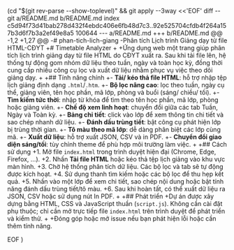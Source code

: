  (cd "$(git rev-parse --show-toplevel)" && git apply --3way <<'EOF' 
diff --git a/README.md b/README.md
index c5d94f73d41bab278d432f4ebdc406e6fb48d7c3..92e525704cfdb4f264a157b3d6f7b3a2ef49e8a5 100644
--- a/README.md
+++ b/README.md
@@ -1,2 +1,27 @@
-# phan-tich-lich-giang
-Phân tích Lịch trình Giảng dạy từ file HTML-CĐYT
+# Timetable Analyzer
+
+Ứng dụng web một trang giúp phân tích lịch trình giảng dạy từ file HTML do CĐYT xuất ra. Sau khi tải file lên, hệ thống tự động gom nhóm dữ liệu theo tuần, ngày và toàn học kỳ, đồng thời cung cấp nhiều công cụ lọc và xuất dữ liệu nhằm phục vụ việc theo dõi giảng dạy.
+
+## Tính năng chính
+- **Tải/ kéo thả file HTML**: hỗ trợ nhập tệp lịch giảng định dạng `.html`/`.htm`.
+- **Bộ lọc nâng cao**: lọc theo tuần, ngày cụ thể, giảng viên, tên học phần, mã lớp, phòng và buổi (sáng/ chiều/ tối).
+- **Tìm kiếm tức thời**: nhập từ khóa để tìm theo tên học phần, mã lớp, phòng hoặc giảng viên.
+- **Chế độ xem linh hoạt**: chuyển đổi giữa các tab Tuần, Ngày và Toàn kỳ.
+- **Bảng chi tiết**: click vào lớp để xem thông tin chi tiết và sao chép nhanh dữ liệu.
+- **Đánh dấu trùng tiết**: bật công cụ phát hiện lớp bị trùng thời gian.
+- **Tô màu theo mã lớp**: dễ dàng phân biệt các lớp cùng mã.
+- **Xuất dữ liệu**: hỗ trợ xuất JSON, CSV và in PDF.
+- **Chuyển đổi giao diện sáng/tối**: tùy chỉnh theme để phù hợp môi trường làm việc.
+
+## Cách sử dụng
+1. Mở file `index.html` trong trình duyệt hiện đại (Chrome, Edge, Firefox, …).
+2. Nhấn **Tải file HTML** hoặc kéo thả tệp lịch giảng vào khu vực màn hình.
+3. Chờ hệ thống phân tích dữ liệu. Các bộ lọc và tab sẽ tự động được kích hoạt.
+4. Sử dụng thanh tìm kiếm hoặc các bộ lọc để thu hẹp kết quả.
+5. Nhấn vào một lớp để xem chi tiết, sao chép nội dung hoặc bật tính năng đánh dấu trùng tiết/tô màu.
+6. Sau khi hoàn tất, có thể xuất dữ liệu ra JSON, CSV hoặc sử dụng nút In PDF.
+
+## Phát triển
+Dự án được xây dựng bằng HTML, CSS và JavaScript thuần (`script.js`). Không cần cài đặt phụ thuộc; chỉ cần mở trực tiếp file `index.html` trên trình duyệt để phát triển và kiểm thử.
+
+Đóng góp hoặc mở issue nếu bạn phát hiện lỗi hoặc cần thêm tính năng.
 
EOF
)
